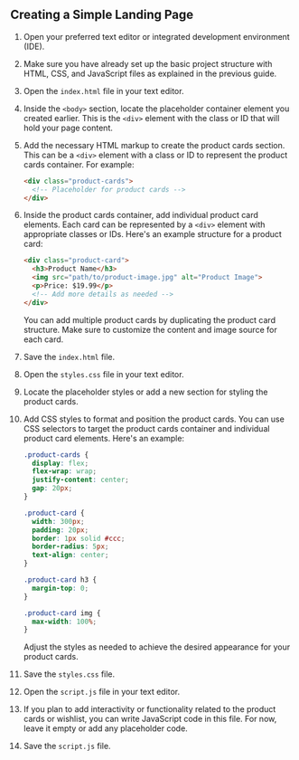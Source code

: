 

## Creating a Simple Landing Page

1. Open your preferred text editor or integrated development environment (IDE).

2. Make sure you have already set up the basic project structure with HTML, CSS, and JavaScript files as explained in the previous guide.

3. Open the `index.html` file in your text editor.

4. Inside the `<body>` section, locate the placeholder container element you created earlier. This is the `<div>` element with the class or ID that will hold your page content.

5. Add the necessary HTML markup to create the product cards section. This can be a `<div>` element with a class or ID to represent the product cards container. For example:

   ```html
   <div class="product-cards">
     <!-- Placeholder for product cards -->
   </div>
   ```

6. Inside the product cards container, add individual product card elements. Each card can be represented by a `<div>` element with appropriate classes or IDs. Here's an example structure for a product card:

   ```html
   <div class="product-card">
     <h3>Product Name</h3>
     <img src="path/to/product-image.jpg" alt="Product Image">
     <p>Price: $19.99</p>
     <!-- Add more details as needed -->
   </div>
   ```

   You can add multiple product cards by duplicating the product card structure. Make sure to customize the content and image source for each card.

7. Save the `index.html` file.

8. Open the `styles.css` file in your text editor.

9. Locate the placeholder styles or add a new section for styling the product cards.

10. Add CSS styles to format and position the product cards. You can use CSS selectors to target the product cards container and individual product card elements. Here's an example:

    ```css
    .product-cards {
      display: flex;
      flex-wrap: wrap;
      justify-content: center;
      gap: 20px;
    }

    .product-card {
      width: 300px;
      padding: 20px;
      border: 1px solid #ccc;
      border-radius: 5px;
      text-align: center;
    }

    .product-card h3 {
      margin-top: 0;
    }

    .product-card img {
      max-width: 100%;
    }
    ```

    Adjust the styles as needed to achieve the desired appearance for your product cards.

11. Save the `styles.css` file.

12. Open the `script.js` file in your text editor.

13. If you plan to add interactivity or functionality related to the product cards or wishlist, you can write JavaScript code in this file. For now, leave it empty or add any placeholder code.

14. Save the `script.js` file.
